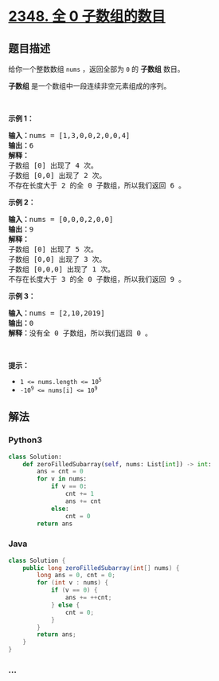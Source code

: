 # [2348. 全 0 子数组的数目](https://leetcode-cn.com/problems/number-of-zero-filled-subarrays)

## 题目描述

<!-- 这里写题目描述 -->

<p>给你一个整数数组&nbsp;<code>nums</code>&nbsp;，返回全部为&nbsp;<code>0</code>&nbsp;的&nbsp;<strong>子数组</strong>&nbsp;数目。</p>

<p><strong>子数组</strong>&nbsp;是一个数组中一段连续非空元素组成的序列。</p>

<p>&nbsp;</p>

<p><strong>示例 1：</strong></p>

<pre><b>输入：</b>nums = [1,3,0,0,2,0,0,4]
<b>输出：</b>6
<b>解释：</b>
子数组 [0] 出现了 4 次。
子数组 [0,0] 出现了 2 次。
不存在长度大于 2 的全 0 子数组，所以我们返回 6 。</pre>

<p><strong>示例 2：</strong></p>

<pre><b>输入：</b>nums = [0,0,0,2,0,0]
<b>输出：</b>9
<strong>解释：
</strong>子数组 [0] 出现了 5 次。
子数组 [0,0] 出现了 3 次。
子数组 [0,0,0] 出现了 1 次。
不存在长度大于 3 的全 0 子数组，所以我们返回 9 。
</pre>

<p><strong>示例 3：</strong></p>

<pre><b>输入：</b>nums = [2,10,2019]
<b>输出：</b>0
<b>解释：</b>没有全 0 子数组，所以我们返回 0 。
</pre>

<p>&nbsp;</p>

<p><strong>提示：</strong></p>

<ul>
	<li><code>1 &lt;= nums.length &lt;= 10<sup>5</sup></code></li>
	<li><code>-10<sup>9</sup> &lt;= nums[i] &lt;= 10<sup>9</sup></code></li>
</ul>


## 解法

<!-- 这里可写通用的实现逻辑 -->

<!-- tabs:start -->

### **Python3**

<!-- 这里可写当前语言的特殊实现逻辑 -->

```python
class Solution:
    def zeroFilledSubarray(self, nums: List[int]) -> int:
        ans = cnt = 0
        for v in nums:
            if v == 0:
                cnt += 1
                ans += cnt
            else:
                cnt = 0
        return ans
```

### **Java**

<!-- 这里可写当前语言的特殊实现逻辑 -->

```java
class Solution {
    public long zeroFilledSubarray(int[] nums) {
        long ans = 0, cnt = 0;
        for (int v : nums) {
            if (v == 0) {
                ans += ++cnt;
            } else {
                cnt = 0;
            }
        }
        return ans;
    }
}
```

### **...**

```

```

<!-- tabs:end -->
